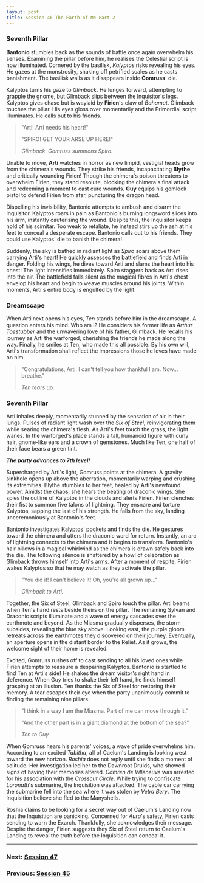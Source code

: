 ```yaml
---
layout: post
title: Session 46 The Earth of Me—Part 2
---
```


### Seventh Pillar

**Bantonio** stumbles back as the sounds of battle once again overwhelm his senses. Examining the pillar before him, he realises the Celestial script is now illuminated. Cornered by the basilisk, *Kalyptos* risks revealing his eyes. He gazes at the monstrosity, shaking off petrified scales as he casts banishment. The basilisk wails as it disappears inside **Gomruss**' die.

Kalyptos turns his gaze to *Glimback*. He lunges forward, attempting to grapple the gnome, but Glimback slips between the Inquisitor's legs. Kalyptos gives chase but is waylaid by **Firien**'s claw of *Bahamut*. Glimback touches the pillar. His eyes gloss over momentarily and the Primordial script illuminates. He calls out to his friends.

> "Arti! Arti needs his heart!"
>
> "SPIRO! GET YOUR ARSE UP HERE!"
>
> *Glimback. Gomruss summons Spiro.*

Unable to move, **Arti** watches in horror as new limpid, vestigial heads grow from the chimera's wounds. They strike his friends, incapacitating **Blythe** and critically wounding Firien! Though the chimera's poison threatens to overwhelm Firien, they stand resolute, blocking the chimera's final attack and redeeming a moment to cast cure wounds. **Guy** equips his gemlock pistol to defend Firien from afar, puncturing the dragon head.

Dispelling his invisibility, Bantonio attempts to ambush and disarm the Inquisitor. Kalyptos roars in pain as Bantonio's burning longsword slices into his arm, instantly cauterising the wound. Despite this, the Inquisitor keeps hold of his scimitar. Too weak to retaliate, he instead stirs up the ash at his feet to conceal a desperate escape. Bantonio calls out to his friends. They could use Kalyptos' die to banish the chimera!

Suddenly, the sky is bathed in radiant light as *Spiro* soars above them carrying Arti's heart! He quickly assesses the battlefield and finds Arti in danger. Folding his wings, he dives toward Arti and slams the heart into his chest! The light intensifies immediately. Spiro staggers back as Arti rises into the air. The battlefield falls silent as the magical fibres in Arti's chest envelop his heart and begin to weave muscles around his joints. Within moments, Arti's entire body is engulfed by the light.

### Dreamscape

When Arti next opens his eyes, *Ten* stands before him in the dreamscape. A question enters his mind. Who am I? He considers his former life as *Arthur Toestubber* and the unwavering love of his father, Glimback. He recalls his journey as Arti the warforged, cherishing the friends he made along the way. Finally, he smiles at Ten, who made this all possible. By his own will, Arti's transformation shall reflect the impressions those he loves have made on him.

> "Congratulations, Arti. I can't tell you how thankful I am. Now... breathe."
>
> *Ten tears up.*

### Seventh Pillar

Arti inhales deeply, momentarily stunned by the sensation of air in their lungs. Pulses of radiant light wash over the *Six of Steel*, reinvigorating them while searing the chimera's flesh. As Arti's feet touch the grass, the light wanes. In the warforged's place stands a tall, humanoid figure with curly hair, gnome-like ears and a crown of gemstones. Much like Ten, one half of their face bears a green tint.

***The party advances to 7th level!***

Supercharged by Arti's light, Gomruss points at the chimera. A gravity sinkhole opens up above the aberration, momentarily warping and crushing its extremities. Blythe stumbles to her feet, healed by Arti's newfound power. Amidst the chaos, she hears the beating of draconic wings. She spies the outline of Kalyptos in the clouds and alerts Firien. Firien clenches their fist to summon five talons of lightning. They ensnare and torture Kalyptos, sapping the last of his strength. He falls from the sky, landing unceremoniously at Bantonio's feet.

Bantonio investigates Kalyptos' pockets and finds the die. He gestures toward the chimera and utters the draconic word for return. Instantly, an arc of lightning connects to the chimera and it begins to transform. Bantonio's hair billows in a magical whirlwind as the chimera is drawn safely back into the die. The following silence is shattered by a howl of celebration as Glimback throws himself into Arti's arms. After a moment of respite, Firien wakes Kalyptos so that he may watch as they activate the pillar.

> "You did it! I can't believe it! Oh, you're all grown up..."
>
> *Glimback to Arti.*

Together, the Six of Steel, Glimback and Spiro touch the pillar. Arti beams when Ten's hand rests beside theirs on the pillar. The remaining Sylvan and Draconic scripts illuminate and a wave of energy cascades over the earthmote and beyond. As the Miasma gradually disperses, the storm subsides, revealing the blue sky above. Looking east, the purple gloom retreats across the earthmotes they discovered on their journey. Eventually, an aperture opens in the distant border to the Relief. As it grows, the welcome sight of their home is revealed.

Excited, Gomruss rushes off to cast sending to all his loved ones while Firien attempts to reassure a despairing Kalyptos. Bantonio is startled to find Ten at Arti's side! He shakes the dream visitor's right hand in deference. When Guy tries to shake their left hand, he finds himself grasping at an illusion. Ten thanks the Six of Steel for restoring their memory. A tear escapes their eye when the party unanimously commit to finding the remaining nine pillars.

> "I think in a way I am the Miasma. Part of me can move through it."
>
> "And the other part is in a giant diamond at the bottom of the sea?"
>
> *Ten to Guy.*

When Gomruss hears his parents' voices, a wave of pride overwhelms him. According to an excited *Tabitha*, all of Caelum's Landing is looking west toward the new horizon. *Roshia* does not reply until she finds a moment of solitude. Her investigation led her to the Dawnroot Druids, who showed signs of having their memories altered.  *Camren de Villeneuve* was arrested for his association with the *Crosscut Circle*. While trying to confiscate *Loronath*'s submarine, the Inquisition was attacked. The cable car carrying the submarine fell into the sea where it was stolen by *Vetra Bery*. The Inquisition believe she fled to the Manyshells.

Roshia claims to be looking for a secret way out of Caelum's Landing now that the Inquisition are panicking. Concerned for *Aura*'s safety, Firien casts sending to warn the Exarch. Thankfully, she acknowledges their message. Despite the danger, Firien suggests they Six of Steel return to Caelum's Landing to reveal the truth before the Inquisition can conceal it.

---

### **Next: [Session 47](session-47)**
### **Previous: [Session 45](session-45)**

